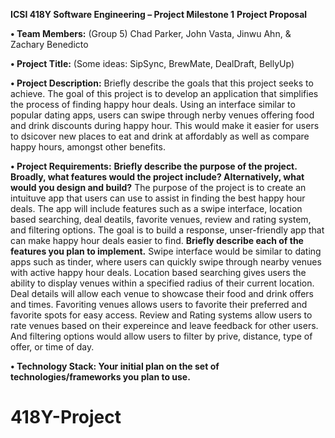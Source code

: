 **ICSI 418Y Software Engineering – Project Milestone 1**
**Project Proposal**

**•	Team Members:** (Group 5) Chad Parker, John Vasta, Jinwu Ahn, & Zachary Benedicto

**•	Project Title:**
(Some ideas: SipSync, BrewMate, DealDraft, BellyUp)

**•	Project Description:** Briefly describe the goals that this project seeks to achieve.
The goal of this project is to develop an application that simplifies the process of finding happy hour deals. Using an interface similar to popular dating apps, users can swipe through nerby venues offering food and drink discounts during happy hour. This would make it easier for users to dsicover new places to eat and drink at affordably as well as compare happy hours, amongst other benefits. 

**•	Project Requirements:**
**Briefly describe the purpose of the project. Broadly, what features would the project include? Alternatively, what would you design and build?**
The purpose of the project is to create an intuituve app that users can use to assist in finding the best happy hour deals. The app will include features such as a swipe interface, location based searching, deal deatils, favorite venues, review and rating system, and filtering options. The goal is to build a response, unser-friendly app that can make happy hour deals easier to find.
**Briefly describe each of the features you plan to implement.**
Swipe interface would be similar to dating apps such as tinder, where users can quickly swipe through nearby venues with active happy hour deals. Location based searching gives users the ability to display venues within a specified radius of their current location. Deal details will allow each venue to showcase their food and drink offers and times. Favoriting venues allows users to favorite their preferred and favorite spots for easy access. Review and Rating systems allow users to rate venues based on their expereince and leave feedback for other users. And filtering options would allow users to filter by prive, distance, type of offer, or time of day.

**•	Technology Stack: 
Your initial plan on the set of technologies/frameworks you plan to use.**

# 418Y-Project
